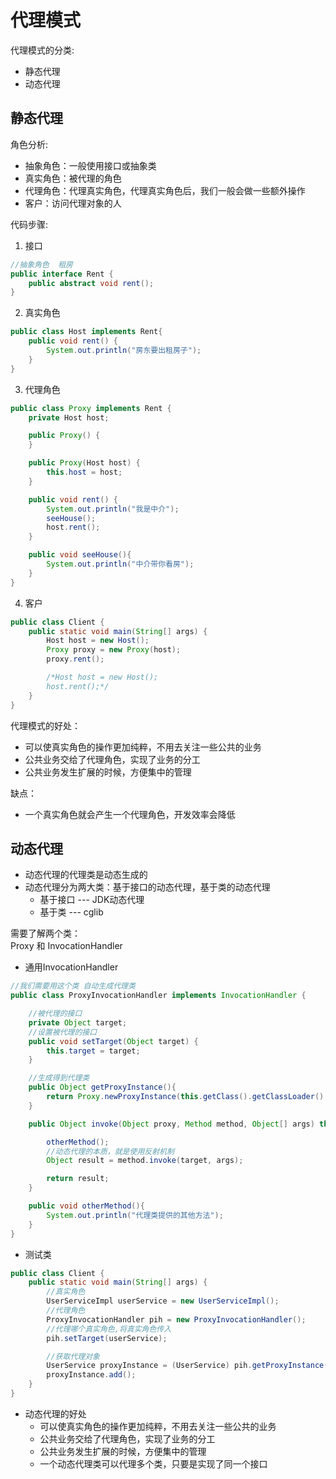 # 代理模式
代理模式的分类:
- 静态代理
- 动态代理

## 静态代理
角色分析:  
- 抽象角色：一般使用接口或抽象类
- 真实角色：被代理的角色
- 代理角色：代理真实角色，代理真实角色后，我们一般会做一些额外操作
- 客户：访问代理对象的人

代码步骤:
1. 接口
```java
//抽象角色  租房
public interface Rent {
    public abstract void rent();
}
```
2. 真实角色
```java
public class Host implements Rent{
    public void rent() {
        System.out.println("房东要出租房子");
    }
}
```
3. 代理角色
```java
public class Proxy implements Rent {
    private Host host;

    public Proxy() {
    }

    public Proxy(Host host) {
        this.host = host;
    }

    public void rent() {
        System.out.println("我是中介");
        seeHouse();
        host.rent();
    }

    public void seeHouse(){
        System.out.println("中介带你看房");
    }
}
```
4. 客户
```java
public class Client {
    public static void main(String[] args) {
        Host host = new Host();
        Proxy proxy = new Proxy(host);
        proxy.rent();

        /*Host host = new Host();
        host.rent();*/
    }
}
```

代理模式的好处：  
- 可以使真实角色的操作更加纯粹，不用去关注一些公共的业务
- 公共业务交给了代理角色，实现了业务的分工
- 公共业务发生扩展的时候，方便集中的管理

缺点：  
- 一个真实角色就会产生一个代理角色，开发效率会降低

## 动态代理
- 动态代理的代理类是动态生成的
- 动态代理分为两大类：基于接口的动态代理，基于类的动态代理
  - 基于接口 --- JDK动态代理
  - 基于类 --- cglib

需要了解两个类：  
Proxy 和 InvocationHandler

- 通用InvocationHandler
```java
//我们需要用这个类 自动生成代理类
public class ProxyInvocationHandler implements InvocationHandler {

    //被代理的接口
    private Object target;
    //设置被代理的接口
    public void setTarget(Object target) {
        this.target = target;
    }

    //生成得到代理类
    public Object getProxyInstance(){
        return Proxy.newProxyInstance(this.getClass().getClassLoader(), target.getClass().getInterfaces(), this);
    }

    public Object invoke(Object proxy, Method method, Object[] args) throws Throwable {

        otherMethod();
        //动态代理的本质，就是使用反射机制
        Object result = method.invoke(target, args);

        return result;
    }

    public void otherMethod(){
        System.out.println("代理类提供的其他方法");
    }
}
```
- 测试类
```java
public class Client {
    public static void main(String[] args) {
        //真实角色
        UserServiceImpl userService = new UserServiceImpl();
        //代理角色
        ProxyInvocationHandler pih = new ProxyInvocationHandler();
        //代理哪个真实角色,将真实角色传入
        pih.setTarget(userService);

        //获取代理对象
        UserService proxyInstance = (UserService) pih.getProxyInstance();
        proxyInstance.add();
    }
}
```
- 动态代理的好处
  - 可以使真实角色的操作更加纯粹，不用去关注一些公共的业务
  - 公共业务交给了代理角色，实现了业务的分工
  - 公共业务发生扩展的时候，方便集中的管理
  - 一个动态代理类可以代理多个类，只要是实现了同一个接口
